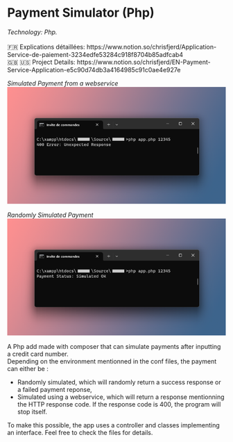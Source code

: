 <h1>Payment Simulator (Php)</h1>
<i>Technology: Php. </i> </br></br>
🇫🇷 Explications détaillées: https://www.notion.so/chrisfjerd/Application-Service-de-paiement-3234edfe53284c918f8704b85adfcab4 <br/>
🇬🇧 🇺🇸 Project Details: https://www.notion.so/chrisfjerd/EN-Payment-Service-Application-e5c90d74db3a4164985c91c0ae4e927e

<i>Simulated Payment from a webservice</i> <br/>
![alt text](https://github.com/Fjerdingstad/portfolio/blob/main/Php/PaymentApp/realPayment.png?raw=true) <br/>

<i>Randomly Simulated Payment</i> <br/>
![alt text](https://github.com/Fjerdingstad/portfolio/blob/main/Php/PaymentApp/simulatedPayment.png?raw=true)

A Php add made with composer that can simulate payments after inputting a credit card number. <br/>
Depending on the environment mentionned in the conf files, the payment can either be :
- Randomly simulated, which will randomly return a success response or a failed payment reponse,
- Simulated using a webservice, which will return a response mentionning the HTTP response code. If the response code is 400, the program will stop itself.

To make this possible, the app uses a controller and classes implementing an interface. Feel free to check the files for details.
